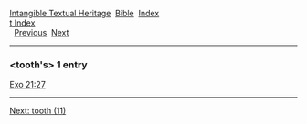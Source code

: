 [Intangible Textual Heritage](../../index)  [Bible](../index) 
[Index](index)   
[t Index](_t_)  
  [Previous](c11671)  [Next](c11673) 

------------------------------------------------------------------------

### &lt;tooth's&gt; 1 entry

[Exo 21:27](../kjv/exo021.htm#027)  

------------------------------------------------------------------------

[Next: tooth (11)](c11673)
